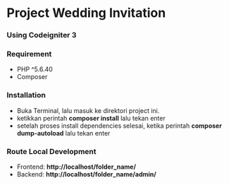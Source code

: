 <h1>Project Wedding Invitation</h1>

<h3>Using Codeigniter 3</h3>

<h3>Requirement</h3>
<ul>
  <li>PHP ^5.6.40</li>
  <li>Composer</li>
</ul>

<h3>Installation</h3>
<ul>
  <li>Buka Terminal, lalu masuk ke direktori project ini.</li>
  <li>
    ketikkan perintah <b>composer install</b>
    lalu tekan enter
  </li>
  <li>
    setelah proses install dependencies selesai,
    ketika perintah <b>composer dump-autoload</b>
    lalu tekan enter
  </li>
</ul>

<h3>Route Local Development</h3>
<ul>
  <li>Frontend: <b>http://localhost/folder_name/</b></li>
  <li>Backend: <b>http://localhost/folder_name/admin/</b></li>
</ul>
